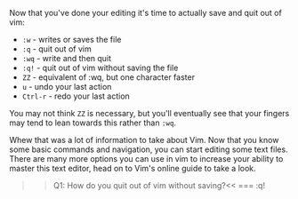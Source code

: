 Now that you've done your editing it's time to actually save and quit out of vim: 

* `:w` - writes or saves the file
* `:q` - quit out of vim
* `:wq` - write and then quit
* `:q!` - quit out of vim without saving the file
* `ZZ` - equivalent of :wq, but one character faster
* `u` - undo your last action
* `Ctrl-r` - redo your last action

You may not think `ZZ` is necessary, but you'll eventually see that your fingers may tend to lean towards this rather than `:wq`.

Whew that was a lot of information to take about Vim. Now that you know some basic commands and navigation, you can start editing some text files. There are many more options you can use in vim to increase your ability to master this text editor, head on to Vim's online guide to take a look.

>>Q1: How do you quit out of vim without saving?<<
=== :q!
